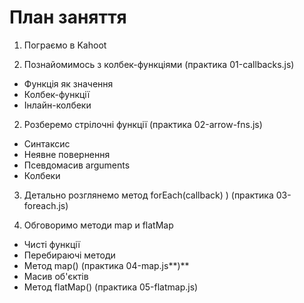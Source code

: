 # План заняття

1. Пограємо в Kahoot

2. Познайомимось з колбек-функціями (практика 01-callbacks.js)

- Функція як значення
- Колбек-функції
- Інлайн-колбеки

2. Розберемо стрілочні функції (практика 02-arrow-fns.js)

- Синтаксис
- Неявне повернення
- Псевдомасив arguments
- Колбеки

3. Детально розглянемо метод forEach(callback) ) (практика 03-foreach.js)

4. Обговоримо методи map и flatMap

- Чисті функції
- Перебираючі методи
- Метод map() (практика 04-map.js**)**
- Масив об'єктів
- Метод flatMap() (практика 05-flatmap.js)
